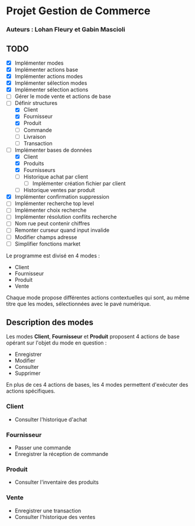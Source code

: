 # Projet Gestion de Commerce
### Auteurs : Lohan Fleury et Gabin Mascioli

## TODO
- [x] Implémenter modes
- [x] Implémenter actions base
- [x] Implémenter actions modes
- [x] Implémenter sélection modes
- [x] Implémenter sélection actions
- [ ] Gérer le mode vente et actions de base
- [ ] Définir structures
    - [x] Client
    - [x] Fournisseur
    - [x] Produit
    - [ ] Commande
    - [ ] Livraison
    - [ ] Transaction
- [ ] Implémenter bases de données
    - [x] Client
    - [x] Produits
    - [x] Fournisseurs
    - [ ] Historique achat par client
        - [ ] Implémenter création fichier par client
    - [ ] Historique ventes par produit
- [x] Implémenter confirmation suppression
- [ ] Implémenter recherche top level
- [ ] Implémenter choix recherche
- [ ] Implémenter résolution conflits recherche
- [ ] Nom rue peut contenir chiffres
- [ ] Remonter curseur quand input invalide
- [ ] Modifier champs adresse
- [ ] Simplifier fonctions market

Le programme est divisé en 4 modes :
- Client
- Fournisseur
- Produit
- Vente

Chaque mode propose différentes actions contextuelles qui sont, au même titre
que les modes, sélectionnées avec le pavé numérique.

## Description des modes

Les modes **Client**, **Fournisseur** et **Produit** proposent 4 actions de base
opérant sur l'objet du mode en question :
- Enregistrer
- Modifier
- Consulter
- Supprimer

En plus de ces 4 actions de bases, les 4 modes permettent d'exécuter des actions
spécifiques.

### Client
- Consulter l'historique d'achat

### Fournisseur
- Passer une commande
- Enregistrer la réception de commande

### Produit
- Consulter l'inventaire des produits

### Vente
- Enregistrer une transaction
- Consulter l'historique des ventes
